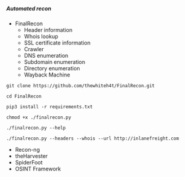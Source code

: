 ##### Automated recon 

- FinalRecon
	- Header information
	- Whois lookup
	- SSL certificate information
	- Crawler
	- DNS enumeration
	- Subdomain enumeration
	- Directory enumeration
	- Wayback Machine
```shell-session
git clone https://github.com/thewhiteh4t/FinalRecon.git
```
```shell-session
cd FinalRecon
```
```shell-session
pip3 install -r requirements.txt
```
```shell-session
chmod +x ./finalrecon.py
```
```shell-session
./finalrecon.py --help
```
```shell-session
./finalrecon.py --headers --whois --url http://inlanefreight.com
```
- Recon-ng
- theHarvester
- SpiderFoot
- OSINT Framework

